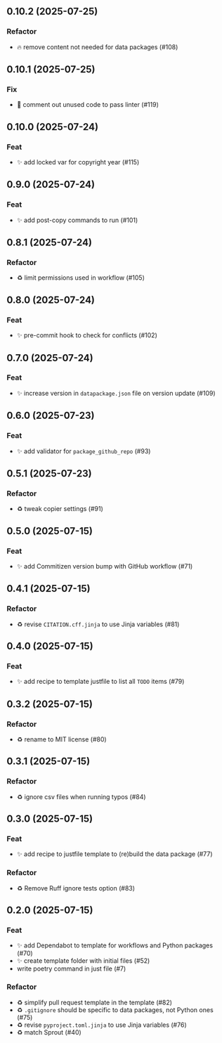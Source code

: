 ## 0.10.2 (2025-07-25)

### Refactor

- :fire: remove content not needed for data packages (#108)

## 0.10.1 (2025-07-25)

### Fix

- :bug: comment out unused code to pass linter (#119)

## 0.10.0 (2025-07-24)

### Feat

- :sparkles: add locked var for copyright year (#115)

## 0.9.0 (2025-07-24)

### Feat

- :sparkles: add post-copy commands to run (#101)

## 0.8.1 (2025-07-24)

### Refactor

- :recycle: limit permissions used in workflow (#105)

## 0.8.0 (2025-07-24)

### Feat

- :sparkles: pre-commit hook to check for conflicts (#102)

## 0.7.0 (2025-07-24)

### Feat

- :sparkles: increase version in `datapackage.json` file on version update (#109)

## 0.6.0 (2025-07-23)

### Feat

- :sparkles: add validator for `package_github_repo` (#93)

## 0.5.1 (2025-07-23)

### Refactor

- :recycle: tweak copier settings (#91)

## 0.5.0 (2025-07-15)

### Feat

- :sparkles: add Commitizen version bump with GitHub workflow (#71)

## 0.4.1 (2025-07-15)

### Refactor

- :recycle: revise `CITATION.cff.jinja` to use Jinja variables (#81)

## 0.4.0 (2025-07-15)

### Feat

- :sparkles: add recipe to template justfile to list all `TODO` items (#79)

## 0.3.2 (2025-07-15)

### Refactor

- :recycle: rename to MIT license (#80)

## 0.3.1 (2025-07-15)

### Refactor

- :recycle: ignore csv files when running typos (#84)

## 0.3.0 (2025-07-15)

### Feat

- :sparkles: add recipe to justfile template to (re)build the data package (#77)

### Refactor

- :recycle: Remove Ruff ignore tests option (#83)

## 0.2.0 (2025-07-15)

### Feat

- :sparkles: add Dependabot to template for workflows and Python packages (#70)
- :sparkles: create template folder with initial files (#52)
- write poetry command in just file (#7)

### Refactor

- :recycle: simplify pull request template in the template (#82)
- :recycle: `.gitignore` should be specific to data packages, not Python ones (#75)
- :recycle: revise `pyproject.toml.jinja` to use Jinja variables (#76)
- :recycle: match Sprout (#40)
